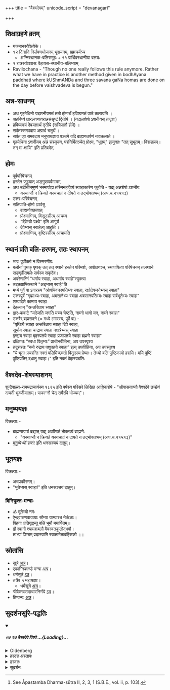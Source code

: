 +++
title = "वैश्वदेवम्"
unicode_script = "devanagari"

+++

## शिक्षाग्रहणे व्रतम्
- यजमानस्यैवेत्येके।
- १२ दिनानि निर्लवणभोजनम् भूशयनम्, ब्रह्मचर्यञ्च
  - अग्निस्थानक-बलिसमूहः + ११ पार्थिवस्थानीया बलयः
- १ रात्रस्योपवासः वैहायस-स्थानीय-बलिभ्याम्
- Ravilochana - "Though no one really follows this rule anymore. Rather what we have in practice is another method given in bodhAyana paddhati where kUShmANDa and three savana gaNa homas are done on the day before vaishvadeva is begun."

## अन्न-साधनम्
- अथ गृहमेधिनो यदशनीयमन्नं ततो होमार्थं हविष्यमन्नं पात्रे कल्पयति ।
- अहविष्यं क्षारलवणावरान्नसंसृष्टं द्वितीये । (यद्यन्नशेषो ऽशनीयस् तादृशः)
- हविष्यमन्नं देवयज्ञार्थं तृतीये (सन्निपातौ होमे) ।
- सर्वतस्समवदाय अग्रार्थ चतुर्थे ।
- सर्वत एव समवदाय मनुष्ययज्ञाय पञ्चमे यदि ब्राह्मणतर्पणं नावकल्पते ।
- गृहमेधिना ऽशनीयम् अन्नं संस्कृत्य, परनिर्मितञ्चेत् प्रोक्ष्य, "भूतम्" इत्युक्तः "तत् सुभूतम्। विराडन्नम्। तन् मा क्षायि" इति प्रतिवदेत्


## होमः
- पूर्वपरिषेचनम्
- हस्तेन जुहुयात् अङ्गुष्ठपर्वमात्रम्
- अथ उदीचीनमुष्णं भस्मापोह्य तस्मिनहविष्यं स्वाहाकारेण जुहोति - यद्य् अन्नशेषो ऽशनीयः
  - यस्याग्नौ न क्रियते यस्यचाग्रं न दीयते न तद्भोक्तव्यम् (आप.ध.२१५१३)
- उत्तर-परिषेचनम्
- सन्निपाति-होमो ऽपर्वसु
  - ब्राह्मणोक्तत्वात्
  - प्रोक्ष्याग्निम्, विद्युदसीत्य् आचम्य
  - "देवेभ्यो यक्ष्ये" इति आगूर्य
  - देवेभ्यस् स्वाहेत्य् आहुतिः।
  - प्रोक्ष्याग्निम्, वृष्टिरसीत्य् आचामति

## स्थानं प्रति बलि-हरणम्, ततः स्थापनम्
- भावः पूर्वोक्तो न विस्मरणीयः
- बलीनां पृथक् पृथक् तत् तत् स्थाने हस्तेन परिमर्शः, अवोक्षणञ्च, स्थापयित्वा परिषेचनम् तत्स्थाने सङ्गृहीतबलेः सर्वस्य सकृदेव।
- अपरेणाग्निं "धर्माय स्वाहा, अधर्माय स्वाहे"त्युक्त्वा
- उदकप्राप्तिस्थाने "अद्भ्यस् स्वाहे"ति
- मध्ये पूर्वे वा ऽगारस्य "ओषधिवनस्पतिभ्यः स्वाहा, रक्षोदेवजनेभ्यस् स्वाहा"
- उत्तरपूर्वे "गृह्याभ्यः स्वाहा, अवसानेभ्यः स्वाहा अवसानपतिभ्यः स्वाहा सर्वभूतेभ्यः स्वाहा"
- शय्यादेशे कामाय स्वाहा
- देहल्याम् "अन्तरिक्षाय स्वाहा"
- द्वार-कवाटे "यदेजति जगति यच्च चेष्टति, नाम्नो भागो यन्, नाम्ने स्वाहा"
- उत्तरैर् ब्रह्मसदने (= मध्ये ऽगारस्य, पूर्वे वा) -   
  "पृथिव्यै स्वाहा अन्तरिक्षाय स्वाहा दिवे स्वाहा,  
  सूर्याय स्वाहा चन्द्राय स्वाहा  नक्षत्रेभ्यस् स्वाहा  
  इन्द्राय स्वाहा बृहस्पतये स्वाहा प्रजापतये स्वाहा ब्रह्मणे स्वाहा"
- दक्षिणतः “स्वधा पितृभ्यः” प्राचीनवीतिना, अप उपस्पृश्य
- तदुत्तरतः “नमो रुद्राय पशुपतये स्वाहा” इत्य् उपवीतिना, अप उपस्पृश्य
- "ये भूताः प्रचरन्ति नक्तं बलिमिच्छन्तो वितुदस्य प्रेष्याः। तेभ्यो बलिं पुष्टिकामो हरामि। मयि पुष्टिं पुष्टिपतिर् दधातु स्वाहा।" इति नक्तं वैहास्यबलिः

## वैश्वदेव-शेषस्याशनम्
शुन्दैपाळ्य-रामभद्राचार्यस्य १८२५ इति वर्षस्य परिसरे लिखित आह्निकशेषे - "औपासनाग्नौ वैश्वदेवे तच्छेषं दम्पती भुञ्जीयाताम्। पाकाग्नौ चेत् सर्वैरपि भोज्यम्"।

## मनुष्ययज्ञः
विकल्पाः -
- ब्राह्मणायाग्रं दद्यात् यद्य् अवशिष्टं भोक्तव्यं ब्राह्मणैः
  - "यस्याग्नौ न क्रियते यस्यचाग्रं न दायते न तद्भोक्तव्यम् (आप.ध.२१५१३)"
- म॒नु॒ष्येभ्यो॑ हन्त॑! इति धनसञ्चयं दातुम्।

## भूतयज्ञः
विकल्पाः -

- अन्नप्रकीरणम्।
- "भूतेभ्यस् स्वाहा!" इति धनसञ्चयं दातुम्।


### विनियुक्त-मन्त्राः

- ॐ भूतेभ्यो नमः
- ऐन्द्रवारुणवायव्याः सौम्या याम्याश्च नैर्ऋताः।  
  विहगाः प्रतिगृह्णन्तु बलिं भूमौ मयार्पितम्॥
- द्वौ श्वानौ श्यामशबलौ वैवस्वतकुलोद्भवौ।  
  ताभ्यां पिण्डम् प्रदास्यामि स्यातामेतावहिंसकौ ।।

## स्रोतांसि
- सूत्रे [अत्र](https://archive.org/stream/APASTHAMBAGRUHYASUTRAMSUDARSHANAHARADATHA/APASTHAMBA%20GRUHYASUTRAM%20%28SUDARSHANA%2CHARADATHA%29#page/n145/mode/2up)।
- एकाग्निकाण्डे मन्त्रा [अत्र](https://archive.org/stream/apastamba/EkagniKandam#page/n13/mode/2up)।
- धर्मसूत्रे [ऽत्र](https://archive.org/stream/apastamba/ApastambaDharmaSutram#page/n197/mode/2up)।
- तत्रैव ५ महायज्ञाः।
  - धर्मसूत्रे [अत्र](https://archive.org/stream/apastamba/ApastambaDharmaSutram#page/n83/mode/2up)।
- श्रीवैष्णवसदाचारनिर्णये [ऽत्र](https://archive.org/details/Vaishvadeva)।
- टिप्पन्यः [अत्र](https://checkvist.com/checklists/575296/export.html?export_notes=true&&task_ids=22621929)।

## सुदर्शनसूरि-पद्धतिः
<div class="js_include" includetitle="false" newlevelforh1="5" unfilled url="/vedAH_yajuH/taittirIyam/sUtram/ApastambaH/gRhyam/sUtra-pAThaH/sarvASh_TIkAH/04_vivAhaprakaraNam/07_27_vaishvadeve_vishve.md">
<details open><summary><h5>०७ २७ वैश्वदेवे विश्वे ...{Loading}...</h5></summary>
<details><summary>Oldenberg</summary>

26. [^10]  (The deities) of the Vaiśvadeva ceremony are the Viśve devās,


[^10]:  See Āpastamba Dharma-sūtra II, 2, 3, 1 (S.B.E., vol. ii, p. 103).
</details>
<details><summary>हरदत्त-प्रस्तावः</summary>

ननु– "नानग्नौ प्रधानम्" इति याज्ञिकवचनात् वैश्वदेवबलिहरणानि तावदङ्गानि ।
अग्नौ होमेषु च आग्नेयसौविष्टकृतावन्तरेण ये होमास्त एव प्रधानाः ।
तौ तु सर्पबल्यादिसामान्यादङ्गमित्याशङ्क्याह—
</details>
<details><summary>हरदत्तः</summary>

"आर्याः प्रयता वैश्वदेव" इति चोदिते वैश्वदेवाख्ये कर्मणि देवतोपदेशोऽयं निर्वापकाले सङ्कल्पार्थम् ।
यास्तु तत्र देवताः षड्भिराद्यैः प्रतिमन्त्रं ( आप. ध.२-३-१६.) इत्येवमाद्याः ताः प्रदानकाले देवताः, तेन विश्वेभ्यो देवेभ्यः इति सङ्कल्प्य गृहस्थेन स्वगृहे पाकः कार्यः ।
तथा पक्वादेवान्नात् होमा बलयश्च तस्यै तस्यै देवतायै ।
"अहरहर्भूतबलिर्" इत्येवमाद्याः पञ्चमहायज्ञानामुत्पत्तिविधयः ।
"आर्याः प्रयता" इत्यादिकस्तु तेषामेव प्रयोगविधिः ।
तस्मात् न पृथक् पञ्चमहायज्ञाः कर्तव्याः तत्रैव वैश्वदेवं यदग्नौ क्रियते स देवयज्ञः ।
यत् बलिहरणं स भूतयज्ञः ।
यद्दक्षिणतः पितृलिङ्गेनेति स पितृयज्ञः ।
यदग्नं च देयमित्यादि स मनुष्ययज्ञः ।
तत्र वैश्वदेवे सोमाय स्वाहेति द्वितीयाहुतिरिति मन्त्रव्याख्याकारेणोक्तम् ।
न च षड्भिराद्यैरिति विरोधः ।
तस्य प्रधानदेवताविषयत्वात्, स्विष्टकृतश्च तान्त्रिकत्वात् ।
अथ कस्मादिहैव वैश्वदेवस्य कृत्स्नकल्पो नोपदिश्यते? उच्यते– इहोपदेशे तस्य कल्पस्य सर्वचरणार्थता न स्यात्, इष्यते च ।
तस्मात् सर्वचरणसाधारणेषु सामयाचारिकेषूपदेशः ।
अथ तर्हि देवतोपदेशः तत्रैव कस्मान्न कृतः ? इहोपदेशप्रयोजनमस्मिन् गृह्ये तदपि वैश्वदेवं कर्मोपदिष्टं यथा स्यादिति ।
तेनास्मदीयानां स एव वैश्वदेवकल्पो नान्येषु धर्मशास्त्रेषु चोदितः ।
यज्ञोपवीतिना प्रदक्षिणमित्यादि परिभाषाप्रवृत्तिश्च भवति ॥२७॥
</details>
<details><summary>सुदर्शनः</summary>

**वैश्वदेवम्** इति कर्मनामधेयम् ।
प्रवृत्तिनिमित्तं च, विश्वे सर्वे देवा अत्रेज्यन्त इति ।
इह च मन्त्रवर्णसिद्धानां देवतात्वस्याविधेयत्वात्, आग्नेयादयष्षडपि होमाः बलिहरणानि चानग्निदेश्यान्यपि सर्वाण्येव प्रधानानि ; न तु किञ्चिदपि शेषापरनामाङ्गम्, इत्येवं सूत्रार्थः ।
अयं भावः– यादि नानग्नौ प्रधानम्, किन्तु शेष एवेति तर्ह्येतच्छेषलक्षणे तृतीयाध्याये दृश्येत ।
न तु दृष्टम्, नापि सूत्रकारोक्तं दृश्यते ।
किन्तु पिण्डपितृयज्ञे तावदापस्तम्बेन होमः पिण्डदानं चोभयं प्रधानमुक्तम्, पिण्डदानं प्रकृत्य यदि जीवपिता, न दद्यात्, आहोमात्कृत्वा विरमेत्" (आप.श्रौ.१-९-८.) इति ।
यदि हि पिण्डदानस्याङ्गता, तदा प्रधानभूतहोमानुष्ठाने सति, तस्याप्यनुष्ठानं स्यात्, न विरामः ।
तस्मादत्र प्रधानस्यैव पिण्डदानस्य "नासोमयाजी सन्नयेत्" (तै. सं.२-५-५.) इत्यादिवदनारम्भलक्षण एव विरामः ।
कात्यायनस्तु—प्रत्युत पक्षे पिण्डदानमेव प्रधानं, होमस्तदङ्गमित्याह "जीवपितृकस्य होमान्तम्, अनारम्भो वा" (का. श्रौ. ४-१-२४,२५.) इति ॥
तथा सर्पेशानबल्योरपि होमा बलयश्च प्रधानम् ।
अवभृथे त्वनग्नावेव प्रधानम् ।
सोमाङ्गत्वेऽप्यस्य प्राधान्यं स्वाङ्गापेक्षया ।
तथैव राक्षसे गर्दभपशौ अनग्नावेव प्रधानम् ; "अप्स्ववदानैश्चरेयुः" (आप. श्रौ. ९-१५-५.) इति वचनात् ।
वपायास्तूपदेशमतादग्नौ होमः ।
"यदि वपा हविरवदानं वा स्कन्देत्" (आप. श्रौ. ९-१८-१५.) इति वपायाः पृथग्ग्रहणात् ।
एवमनग्नावप्यन्यानि बहूनि प्रधानानि सन्ति, यथा श्राद्धे ब्राह्मणभोजनम् । एवमाग्नेयसौविष्टकृतहोमावपीह प्रधानम् ; "औपासने पचने वा षड्भिराद्यैः प्रतिमन्त्रं हस्तेन जुहुयात्" (आप. ध. २-३-१६.) इति कृत्स्नविधानेन, "उभयतः परिषेचनम्"(आप. ध. २-३-१७.) इति परिसङ्ख्यया चास्य वैश्वदेवस्यापार्वणविकारत्वात् ।
सर्पबल्यादिषु तु पार्वणविकारत्वात्तावदङ्गम् ।
किञ्च वैश्वदेवमन्त्रेष्वपि "अग्नये स्वाहा, अग्नये स्विष्टकृते स्वाहा" इत्येतयोरप्याम्नानात् प्राधान्यम् ।
ननु–वैश्वदेवमन्त्राणामपि न प्रत्यक्षस्समाम्नायः, स कथमवगम्यते? उच्यते–"षड्भिराद्यैः प्रतिमन्त्रम्" "अपरेणाग्निं सप्तमाष्टमाभ्याम्" (आप. ध. २-३-१६,२०.) इत्यादिसूत्रैः क्रमेण विनियोगात् क्वचिदाम्नानमस्तीत्यवगम्यते ।
तच्चाम्नानं प्राग्विवाहमन्त्रेभ्यः, भाष्यकारवचनात् ।
ततश्च ब्रह्मयज्ञपारायणयोरप्येतेषामेवंक्रमेणाध्ययनं वेदितव्यम् ।
सर्वप्राधान्ये च प्रयोजनम्-एषामेकतरमप्यकृत्वा प्रयोगे समापितेऽपि तत् प्राग्भोजनात् सप्रायश्चित्तं साङ्गमनुष्ठेयम् ; कृते तु भोजने पाकयज्ञलोपप्रायश्चित्तमेवेति ।
केचित्— वैश्वदेवे विश्वे देवा देवता विधीयन्ते निर्वापकाले सङ्कल्पार्थम्, ईशानयज्ञवत् ।
यास्तु धर्मशास्त्रे मन्त्रविनियोगात् कल्पितास्ताः प्रदानकाले देवताः ।
इह च देवतोपदेशो वैश्वदेवस्य गार्ह्यपरिभाषाप्राप्त्यर्थः ।
तत्र तस्योपदेशस्तु सर्वचरणार्थः ।
इदं च वैश्वदेवं न पञ्चमहायज्ञेभ्यः पृथग्भूतम् ।
"अहरहर्भूतबलिः" (आप. ध.१-१२-१५.) इत्यादयश्च पञ्चमहायज्ञानामुत्पत्तिविधयः ।
"आर्याः प्रयता वैश्वदेवे" (आप. ध.२-३-१.) इत्यादिस्तु प्रयोगविधिः ।
तत्र यदग्नौ क्रियते स देवयज्ञः, यत् बलिहरणं स भूतयज्ञः, यद्दक्षिणतः पितृलिङ्गेनेति स पितृयज्ञः, यच्चाग्रदानं स मनुष्ययज्ञः, इति ।

तन्न, स्वमते श्रुत्या चोदितान् विश्वान् देवान् वचनं विनाऽपनीय, तेभ्यस्सङ्कल्पितस्य हविषो देवतान्तरेभ्यो मन्त्रवर्णात् कल्पितेभ्यो दातुमयुक्तत्वात् ।
ईशानबलौ तु भवशर्वादिशब्दानामीशानाभिधानत्वात्, अर्थस्य देवतात्वमिति सूत्रकारमताच्च, युक्तं भवायेत्यादिभिर्मन्त्रैर्दानम् ।
यत्तु मीढुष्यै जयन्ताय चास्मात् स्थालीपाकाद्दानं तदप्यभ्युदयेष्ट्यादिवत् सवनीयपुरोडाशवच्च" त्रीनोदनान् कल्पयित्वोत्तरैरुपस्पर्शयित्वोत्तरैर्यथास्वमोदनेभ्यो हुत्वा" (आप. गृ.२०-४.) इति वचनैः स्थालीपाकांशद्वये पूर्वदेवतापनयेन देवतान्तरविधानाद्युक्तम् ।
पञ्चमहायज्ञेभ्यो न पृथग्वैश्वदेवमित्यपि न; प्रकरणान्तरात् संज्ञाभेदाच्च कर्मभेदावगतेः ।
न च कर्मभेदे तेषां प्रयोगो दुरुपपाद इति प्रमितभेदापह्नवो युक्तः, यतो भाष्ये वैश्वदेवस्य तेषां च प्रयोगः पृथगेवोपपादितः ॥

<div class="js_include" includetitle="false" newlevelforh1="5" unfilled="" url="/vedAH_yajuH/taittirIyam/sUtram/ApastambaH/gRhyam/paddhatiH/sudarshana-sUriH/pancha-mahA-yajJNAH">
<details open><summary><h10>५ महा-यज्ञाः ...{Loading}...</h10></summary>


अथ प्रयोगभाष्यमीषद्भेदं लिख्यते– "वैश्वदेवस्य कर्मोच्यते" प्रसङ्गात् पञ्चमहायज्ञानां च ।

समावेशनजपान्ते विवाहे समाप्ते  
वैश्वदेवमन्त्रणामुपयोगे यद्व्रतं "द्वादशाहमधश्शय्या" (आप.ध.२-३-१३.) इत्यादि तत्स्वामित्वाविशेषात् सपत्नीकश्चरित्वा प्रशस्तेऽहन्यारभ्य "आर्याः प्रयता वैश्वदेवेऽन्नसंस्कर्तारस्स्युः" इत्यादिविधिना सिद्धेऽन्ने तिष्ठन्नन्नसंस्कर्ता भार्यादिः "भूतम्" इति स्वामिने प्रब्रूयात् ।  
तत् "सुभूतं सा विराडन्नं तन्माक्षायि" इति स्वामी प्रतिब्रूयात् ।  

ततो यदि प्रयाणे गृहे वा वैश्वदेवस्य होमस्य स्थाने ऽग्निर् उपसमाधातव्यः, तत्र धर्मशास्त्रोक्तविधिना उपसमादधाति। एवम् अन्यत्राप्य् औपासनहोमादिषु। 


अथ गृहमेधिनो यद् अशनीयमन्नं ततो होमार्थ हविष्यमन्नं पात्रे कल्पयति।  
अहविष्यं श्रारलवणावरान्नसंसृष्टं द्वितीये।  
हविष्यमन्नं देवयज्ञार्थं तृतीये।  
सर्वतस्समवदाय अग्रार्थं चतुर्थे।  
सर्वत एव समवदाय मनुष्ययज्ञार्थं पञ्चमे यदि ब्राह्मणतर्पणं नावकल्पते। "मनुष्येभ्यो यथाशक्ति दानम्" (आप. ध.१-१२-१५.) इति वचनात् ।

ततः परिषेचनं कृत्वा प्रथमकल्पितादन्नाद्यथाहुतिमात्रं अङ्गुष्ठपर्वमात्रं "अग्नये स्वाहे"त्यादिभिः षडैहुतीर्हुत्वा उत्तरं परिषेचनम् ।

अथ उदचीनमुष्णं भस्मापोह्य तस्मिन् अहविष्यं स्वाहाकारेण जुहोति; "यस्याग्नौ न क्रियते यस्यचाग्रं न दीयते न तद्भोक्तव्यम्" (आप. ध.२१५१३) इति वचनात् ।

अथ षडाहुति-होम-शेषम् अहविष्य-होम-शेषेण संसृज्यान्नेन सूपसंसृष्टेन धर्मशास्त्रोक्तेन विधिना रौद्रान्तं बलिं हृत्वा,  
ऽग्रं ब्राह्मणाय दत्वा,  
ब्राह्मणोक्तत्वाद् अपार्वण+++(ं??)+++ व्याख्यातं सन्निपातीतिकर्तव्यताकं देवयज्ञं कुर्वीत ।

देवयज्ञेन यक्ष्य इत्यागूर्य, विद्युदसि ।  
औपासने पचने वा कल्पिताद् अन्नात्, तद्-अभावे हविष्यम् अन्नं व्रीहियवादि, आकाष्ठात्, "देवेभ्यस् स्वाहे"ति हस्तेन जुहुयात् ; सन्निपातीति कर्तव्यतयोर् औपासन-होम--वैश्वदेवयोर् हस्तेन होमस्य दृष्टत्वात् ।  
मन्त्रवच्चोभयतः परिषेचनम्, तयोर् दृष्टत्वाद् एव ।  
वृष्टिरसि । वषट्कारहोमेषु विद्युद्वृष्टी इत्युपदेशः ।

अथ प्राचीनावीती पितृयज्ञेन यक्ष्ये इत्युक्त्वा - विद्युद् असि ।  
शुचौ भूमौ कल्पितादोदनात् हस्तेन अङ्गुष्ठप्रदेशिन्यावन्तरेण "पितृभ्यः स्वधास्तु", इति दद्याद् आहुतिमात्रम् ।  
वृष्टिरसि ।  
पित्र्यं बलिहरणविधिनेत्युपदेशः ।

अथ बलिहरणस्य होमतुल्यत्वात् यज्ञोपवीती "भूतयज्ञेन यक्ष्य" इत्युक्त्वा,  
विद्युत् ।  
शुचौ भूमावेव हस्तेन "इदं भूतेभ्योऽस्तु" इति दद्यात् ।  
वृष्टिः  
- बलिहरणविधिनेत्य् उपदेशः ।

अथ दानस्य होमतुल्यत्वात् यज्ञोपवीती "मनुष्ययज्ञेन यक्ष्य" इत्युक्त्वा,  
विद्युत ।  
ब्राह्मणतर्पणं, सङ्कल्पितस्य वा दानम् ।  
वृष्टिः -  
दानमात्रम् इत्युपदेशः ।

########### ब्रह्मयज्ञः
ब्रह्मयज्ञं तु पूर्वमेव कुर्वीत अग्निहोत्रमौपासनं वा हुत्वा; "उदित आदित्ये" (तै. आ.२-११.) इति वचनात् ।
तस्य कर्मोच्यते– "ब्रह्मयज्ञेन यक्ष्यमाणः" (तै.आ.२-११.) इत्यादि ब्राह्मणोक्तदेशे यथाविध्याचमेत् ।
अस्मिंस्त्वाचमने विशेषः "दक्षिणत उपवीय" इत्यारभ्य "सकृदुपस्पृश्य" (तै.आ. २-११.) इत्येवमन्ते विगुणे कृते "यदि यजुष्ट" इति "भुवस्वाहा" इति होमः प्रायश्चित्तम् ।
"दक्षिणेन पाणिना सव्यं प्रोक्ष्य" इत्यारभ्य शेषे विगुणे कृते "यद्यविज्ञाता" इति प्रायश्चित्तम् ।

अथ क्रम उच्यते—  
ब्रह्मयज्ञेन यक्ष्ये इत्युक्त्वा, विद्युत् ।  
आचमनम् ।  
आसनकल्पनादि सावित्रीजपान्तं कृत्वा वेदस्यादित आरभ्य यथाध्यायमध्ययनमध्यायः कृत्स्नस्य वेदस्यासमाप्तेः ; "श्रावण्यां पौर्णमास्यामध्यायमुपाकृत्य" (आप.ध.१-९-१.) इति वचनात् येन प्रकारेणाध्यायो येन च क्रमेणाधीयतेऽविना चाम्नानैः आदिप्रदिष्टानुषङ्गप्रख्यादिभिः, उत्सृजन् उत्सृज्योत्सृज्य, वाचा मनसा च यावत्तरसं यावच्छक्यमधीयीत ।
परिधानीयां कृत्वा, वृष्टिरसि ।


एवमहरहः कृतान्तादारभ्य यावत्समाप्तो वेदः सहैकाग्निविधिकाण्डेन ।  
समस्तमधीत्य वैश्वदेव मन्त्रानधीत्य ततः प्रसुग्मन्तेति प्रश्नद्वयमधीयीत ।
एवं विनियोगदर्शनात्,  
"ऐकाग्निको विधिः काण्डं वैश्वदेवमिति स्थितिः, ॥
इति वचनाच्च ।

यद्यनेकशाखाध्यायी ततोऽनेनैव विधिना द्वितीयं पुनरधीयीत ऋग्यजुस्साम्नां क्रमेण अध्ययने यद्यनध्यायस्स्यात्, तदैकां वर्चमेकं वा यजुरेकं वा साम कृतांतादेवारभ्याभिव्याहरेत् ।
यदा ब्राह्मणस्य क्रमेण तदा "भूर्भुवस्सुवस्सत्यं तपश्श्रद्धायां जुहोमी"त्यभिव्याहरेत् ।

एवं यावज्जीवं ब्रह्मयज्ञं कुर्वीत ।

########### रौद्रम्
मनुष्ययज्ञान्ते "सर्वान् वैश्वदेवभागिनः कुर्वीत, (आप.ध.२-९-५.) इत्यादिविधानेन सर्वेषु पत्न्यन्तेषु भुक्त्वत्सु, पाकपरिवेषणपात्रेभ्यो लेपान् सङ्कृष्योत्तरतः शुचौ देशे रुद्राय सम्प्रदानभूताय निनयेत्, "रुद्राय स्वाहा" इति । नित्यवच्च निनयनम्; प्रतिपत्तिकर्मत्वात् ।


"एवं वास्तु शिवं भवति" (आप.ध.२-४-२३.) इत्यर्थवादः ।
"द्रव्यसंस्कारकर्मसु परार्थत्वात्" (पू. मी.४-३-१.) इति न्यायात् ।
फलं वा, सूत्रकारेणोपदिष्टत्वात् "य एतानव्यग्रो यथोपदेशं कुरुते नित्यः स्वर्गः पुष्टिश्च" (आप. ध.२-४-९.)इति ।

एवम् ऋते महायज्ञेभ्यः  
सायं रौद्रान्तं कृत्वा  
वैहायसम् आकाशे भूतबलिं कुर्वीत ॥

अन्य आहुः–  
"नक्तमेवोत्तमेन" (आप.२-४-८.) इत्य्-एव-कारस्य व्यवहितान्वयाद्  
वैहायसमेव सायम् इति ॥

</details>
</div>
</details>
</details>
</div>
